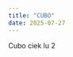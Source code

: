 ```yaml
---
title: "CUBO"
date: 2025-07-27
---
```

Cubo ciek lu 2

<script>
mathbox = MathBox.mathBox({
  plugins: ['core', 'controls', 'cursor'],
  controls: { klass: THREE.OrbitControls, },
});
three = mathbox.three;
three.camera.position.set(0.8, 1, 1.3);
three.renderer.setClearColor(new THREE.Color(0xffffff), 1.0);
view = mathbox.spherical( {
  bend: 1,
  range: [ [-MathBox.π, MathBox.π], [-MathBox.π / 2, MathBox.π / 2], [0, 2] ],
  scale: [2, 1, 1],
},
{
  quaternion: function (t) {
    t = Math.max(t - 3, 0) / 25;
    t = t < 0.5 ? t * 2 : 1;
    //... (animation logic)
  },
});
</script>
